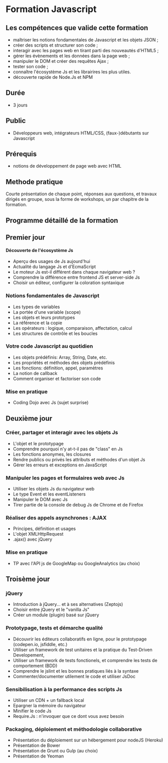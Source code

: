 # Formation Javascript

## Les compétences que valide cette formation

- maîtriser les notions fondamentales de Javascript et les objets JSON ;
- créer des scripts et structurer son code ;
- interagir avec les pages web en tirant parti des nouveautés d'HTML5 ;
- gérer les évènements et les données dans la page web ;
- manipuler le DOM et créer des requêtes Ajax ;
- tester son code ;
- connaître l'écosystème Js et les librairires les plus utiles.
- découverte rapide de Node.Js et NPM


## Durée

* 3 jours

## Public

* Développeurs web, intégrateurs HTML/CSS, (faux-)débutants sur Javascript

## Prérequis

* notions de développement de page web avec HTML

## Methode pratique

Courte présentation de chaque point, réponses aux questions, et travaux dirigés en groupe, sous la forme de workshops, un par chapitre de la formation.

## Programme détaillé de la formation

## Premier jour

#### Découverte de l'écosystème Js

* Aperçu des usages de Js aujourd'hui
* Actualité du langage Js et d'EcmaScript
* Le moteur Js est-il différent dans chaque navigateur web ?
* Comprendre la différence entre frontend JS et server-side Js
* Choisir un éditeur, configurer la coloration syntaxique

### Notions fondamentales de Javascript

* Les types de variables
* La portée d'une variable (scope)
* Les objets et leurs prototypes
* La référence et la copie
* Les opérateurs : logique, comparaison, affectation, calcul
* Les structures de contrôle et les boucles

### Votre code Javascript au quotidien

* Les objets prédéfinis: Array, String, Date, etc.
* Les propriétés et méthodes des objets prédéfinis 
* Les fonctions: définition, appel, paramètres
* La notion de callback
* Comment organiser et factoriser son code

### Mise en pratique

* Coding Dojo avec Js (sujet surprise)

## Deuxième jour

### Créer, partager et interagir avec les objets Js

* L'objet et le prototypage
* Comprendre pourquoi n'y at-t-il pas de "class" en Js
* Les fonctions anonymes, les closures
* Rendre publics ou privés les attributs et méthodes d'un objet Js
* Gérer les erreurs et exceptions en JavaScript

### Manipuler les pages et formulaires web avec Js

* Utiliser les objets Js du navigateur web
* Le type Event et les eventListeners
* Manipuler le DOM avec Js
* Tirer partie de la console de debug Js de Chrome et de Firefox

### Réaliser des appels asynchrones : AJAX

* Principes, définition et usages
* L'objet XMLHttpRequest
* .ajax() avec jQuery

### Mise en pratique

* TP avec l'API js de GoogleMap ou GoogleAnalytics (au choix)

## Troisème jour

### jQuery

* Introduction à jQuery... et à ses alternatives (Zeptojs)
* Choisir entre jQuery et le "vanilla Js"
* Créer un module (plugin) basé sur jQuery

### Prototypage, tests et démarche qualité 

* Découvrir les éditeurs collaboratifs en ligne, pour le prototypage (codepen.io, jsfiddle, etc.)
* Utiliser un framework de test unitaires et la pratique du Test-Driven Developement,
* Utiliser un framework de tests fonctionels, et comprendre les tests de comportement (BDD)
* Comprendre le jslint et les bonnes pratiques liés à la syntaxe
* Commenter/documenter utilement le code et utiliser JsDoc

### Sensibilisation à la performance des scripts Js

* Utiliser un CDN + un fallback local
* Epargner la mémoire du navigateur
* Minifier le code Js
* Require.Js : n'invoquer que ce dont vous avez besoin


### Packaging, déploiement et méthodologie collaborative

* Présentation du déploiement sur un hébergement pour nodeJS (Heroku)
* Présentation de Bower
* Présentation de Grunt ou Gulp (au choix)
* Présentation de Yeoman
